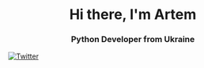 <div id="header" align="center">

<h1>Hi there, I'm Artem</h1>
<h3>Python Developer from Ukraine</h3>
</div>

<a href="https://x.com/rozghrom">

<img scr="https://img.shields.io/badge/Twitter-%20-%20?style=social&logo=Twitter&logoColor=black&labelColor=LightSlateGray&color=DarkSlateGray&link=https%3A%2F%2Fx.com%2Frozghrom
" alt="Twitter"/>
</a>
<!--
**rozghrom/rozghrom** is a ✨ _special_ ✨ repository because its `README.md` (this file) appears on your GitHub profile.

Here are some ideas to get you started:

- 🔭 I’m currently working on ...
- 🌱 I’m currently learning ...
- 👯 I’m looking to collaborate on ...
- 🤔 I’m looking for help with ...
- 💬 Ask me about ...
- 📫 How to reach me: ...
- 😄 Pronouns: ...
- ⚡ Fun fact: ...
-->
